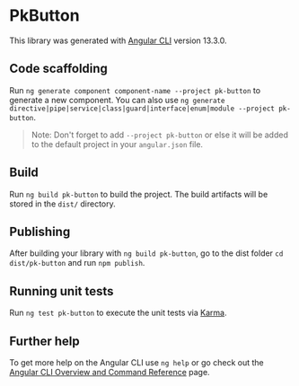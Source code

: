 # PkButton

This library was generated with [Angular CLI](https://github.com/angular/angular-cli) version 13.3.0.

## Code scaffolding

Run `ng generate component component-name --project pk-button` to generate a new component. You can also use `ng generate directive|pipe|service|class|guard|interface|enum|module --project pk-button`.
> Note: Don't forget to add `--project pk-button` or else it will be added to the default project in your `angular.json` file. 

## Build

Run `ng build pk-button` to build the project. The build artifacts will be stored in the `dist/` directory.

## Publishing

After building your library with `ng build pk-button`, go to the dist folder `cd dist/pk-button` and run `npm publish`.

## Running unit tests

Run `ng test pk-button` to execute the unit tests via [Karma](https://karma-runner.github.io).

## Further help

To get more help on the Angular CLI use `ng help` or go check out the [Angular CLI Overview and Command Reference](https://angular.io/cli) page.

